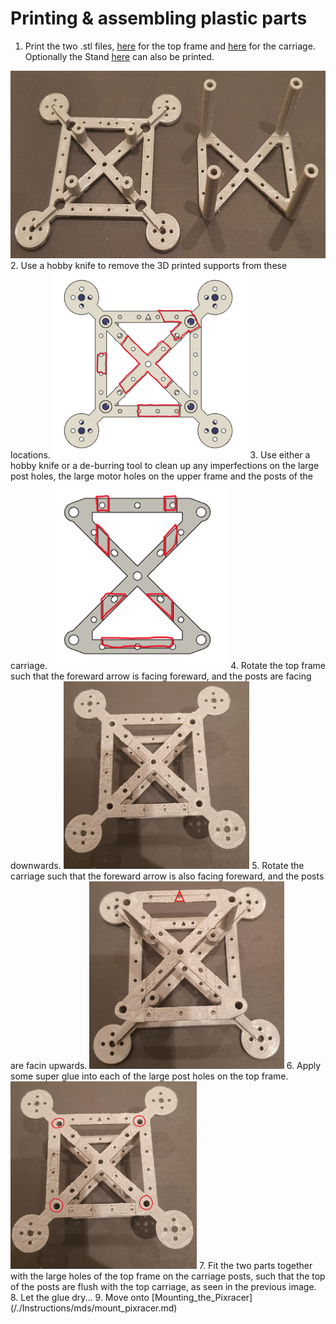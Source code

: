 # Printing & assembling plastic parts

1. Print the two .stl files, [here](/./Mechanical%20Design/STL%20Files/Frame_top.stl) for the top frame and [here](/./Mechanical%20Design/STL%20Files/Frame_carriage.stl) for the carriage. Optionally the Stand [here](/./Mechanical%20Design/STL%20Files/Stand.stl) can also be printed.
<img src="/./Images/Instructions/3.jpeg" height="300">
2. Use a hobby knife to remove the 3D printed supports from these locations. 
<img src="/./Images/Instructions/supp1.png" height="300">
3. Use either a hobby knife or a de-burring tool to clean up any imperfections on the large post holes, the large motor holes on the upper frame and the posts of the carriage. 
<img src="/./Images/Instructions/supp2.png" height="300">
4. Rotate the top frame such that the foreward arrow is facing foreward, and the posts are facing downwards. 
<img src="/./Images/Instructions/1.jpeg" height="300">
5. Rotate the carriage such that the foreward arrow is also facing foreward, and the posts are facin upwards. 
<img src="/./Images/Instructions/2.jpg" height="300">
6. Apply some super glue into each of the large post holes on the top frame.
<img src="/./Images/Instructions/1glue.jpg" height="300">
7. Fit the two parts together with the large holes of the top frame on the carriage posts, such that the top of the posts are flush with the top carriage, as seen in the previous image.
8. Let the glue dry...
9. Move onto [Mounting_the_Pixracer](/./Instructions/mds/mount_pixracer.md)


